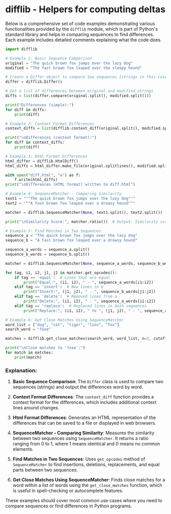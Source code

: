 # difflib - Helpers for computing deltas

Below is a comprehensive set of code examples demonstrating various functionalities provided by the `difflib` module, which is part of Python's standard library and helps in comparing sequences to find differences. Each example includes detailed comments explaining what the code does.

```python
import difflib

# Example 1: Basic Sequence Comparison
original = "The quick brown fox jumps over the lazy dog"
modified = "The fast brown fox leaped over the sleepy hound"

# Create a Differ object to compare two sequences (strings in this case)
differ = difflib.Differ()

# Get a list of differences between original and modified strings
diffs = list(differ.compare(original.split(), modified.split()))

print("Differences (simple):")
for diff in diffs:
    print(diff)

# Example 2: Context Format Differences
context_diffs = list(difflib.context_diff(original.split(), modified.split()))

print("\nDifferences (context format):")
for diff in context_diffs:
    print(diff)

# Example 3: Html Format Differences
html_differ = difflib.HtmlDiff()
html_diffs = html_differ.make_file(original.splitlines(), modified.splitlines())

with open("diff.html", "w") as f:
    f.write(html_diffs)
print("\nDifferences (HTML format) written to diff.html")

# Example 4: SequenceMatcher - Comparing Similarity
text1 = """The quick brown fox jumps over the lazy dog"""
text2 = """A fast brown fox leaped over a drowsy hound"""

matcher = difflib.SequenceMatcher(None, text1.split(), text2.split())

print("\nSimilarity Score:", matcher.ratio())  # Output: Similarity score between 0 and 1

# Example 5: Find Matches in Two Sequences
sequence_a = "The quick brown fox jumps over the lazy dog"
sequence_b = "A fast brown fox leaped over a drowsy hound"

sequence_a_words = sequence_a.split()
sequence_b_words = sequence_b.split()

matcher = difflib.SequenceMatcher(None, sequence_a_words, sequence_b_words)

for tag, i1, i2, j1, j2 in matcher.get_opcodes():
    if tag == 'equal':  # Lines that are equal
        print("Equal:", (i1, i2), " - ", sequence_a_words[i1:i2])
    elif tag == 'insert':  # New lines in b
        print("Insert:", (j1, j2), " - ", sequence_b_words[j1:j2])
    elif tag == 'delete':  # Removed lines from a
        print("Delete:", (i1, i2), " - ", sequence_a_words[i1:i2])
    elif tag == 'replace':  # Replaced lines in both sequences
        print("Replace:", (i1, i2), " to ", (j1, j2), " - ", sequence_a_words[i1:i2], " -> ", sequence_b_words[j1:j2])

# Example 6: Get Close Matches Using SequenceMatcher
word_list = ["dog", "cat", "tiger", "lion", "fox"]
search_word = "foxe"

matches = difflib.get_close_matches(search_word, word_list, n=3, cutoff=0.8)

print("\nClose matches to 'foxe':")
for match in matches:
    print(match)
```

### Explanation:

1. **Basic Sequence Comparison**: The `Differ` class is used to compare two sequences (strings) and output the differences word by word.

2. **Context Format Differences**: The `context_diff` function provides a context format for the differences, which includes additional context lines around changes.

3. **Html Format Differences**: Generates an HTML representation of the differences that can be saved to a file or displayed in web browsers.

4. **SequenceMatcher - Comparing Similarity**: Measures the similarity between two sequences using `SequenceMatcher`. It returns a ratio ranging from 0 to 1, where 1 means identical and 0 means no common elements.

5. **Find Matches in Two Sequences**: Uses `get_opcodes` method of `SequenceMatcher` to find insertions, deletions, replacements, and equal parts between two sequences.

6. **Get Close Matches Using SequenceMatcher**: Finds close matches for a word within a list of words using the `get_close_matches` function, which is useful in spell-checking or autocomplete features.

These examples should cover most common use cases where you need to compare sequences or find differences in Python programs.
